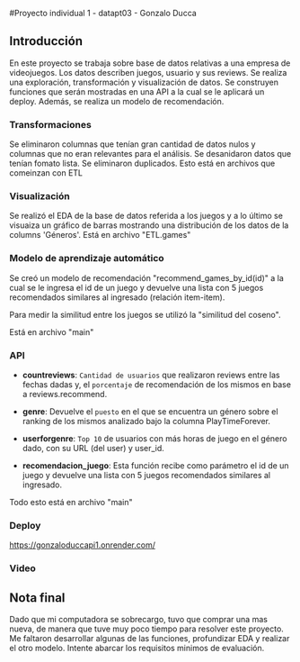 
#Proyecto individual 1 - datapt03 - Gonzalo Ducca

## Introducción

En este proyecto se trabaja sobre base de datos relativas a una empresa de videojuegos. Los datos describen juegos, usuario y sus reviews. Se realiza una exploración, transformación y visualización de datos. Se construyen funciones que serán mostradas en una API a la cual se le aplicará un deploy. Además, se realiza un modelo de recomendación. 

### Transformaciones

Se eliminaron columnas que tenían gran cantidad de datos nulos y columnas que no eran relevantes para el análisis. Se desanidaron datos que tenían fomato lista. Se eliminaron duplicados. 
Esto está en archivos que comeinzan con ETL

### Visualización

Se realizó el EDA de la base de datos referida a los juegos y a lo último se visuaiza un gráfico de barras mostrando una distribución de los datos de la columns 'Géneros'.
Está en archivo "ETL.games"

### Modelo de aprendizaje automático

Se creó un modelo de recomendación "recommend_games_by_id(id)" a la cual se le ingresa el id de un juego y devuelve una lista con 5 juegos recomendados similares al ingresado (relación item-item).

Para medir la similitud entre los juegos se utilizó la "similitud del coseno". 

Está en archivo "main"

### API

* **countreviews**: `Cantidad de usuarios` que realizaron reviews entre las fechas dadas y, el `porcentaje` de recomendación de los mismos en base a reviews.recommend.

* **genre**: Devuelve el `puesto` en el que se encuentra un género sobre el ranking de los mismos analizado bajo la columna PlayTimeForever.

* **userforgenre**:
    `Top 10` de usuarios con más horas de juego en el género dado, con su URL (del user) y user_id.

* **recomendacion_juego**: Esta función recibe como parámetro el id de un juego y devuelve una lista con 5 juegos recomendados similares al ingresado.

Todo esto está en archivo "main"

### Deploy
https://gonzaloduccapi1.onrender.com/

### Video


## Nota final
Dado que mi computadora se sobrecargo, tuvo que comprar una mas nueva, de manera que tuve muy poco tiempo para resolver este proyecto. Me faltaron desarrollar algunas de las funciones, profundizar EDA y realizar el otro modelo. Intente abarcar los requisitos minimos de evaluación.